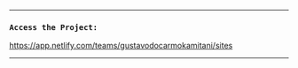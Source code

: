 --------------------------------------------------------------------------

### `Access the Project:`

https://app.netlify.com/teams/gustavodocarmokamitani/sites

--------------------------------------------------------------------------
